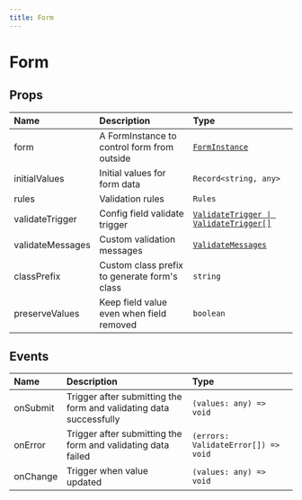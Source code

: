 ```yaml
---
title: Form
---
```


# Form

## Props

| Name             | Description                                  | Type                                                                                   |
| :--------------- | :------------------------------------------- | :------------------------------------------------------------------------------------- |
| form             | A FormInstance to control form from outside  | [`FormInstance`](/api-reference/types/form.html#forminstance)                          |
| initialValues    | Initial values for form data                 | `Record<string, any>`                                                                  |
| rules            | Validation rules                             | `Rules`                                                                                |
| validateTrigger  | Config field validate trigger                | [`ValidateTrigger \| ValidateTrigger[]`](/api-reference/types/validation.html#general) |
| validateMessages | Custom validation messages                   | [`ValidateMessages`](/api-reference/types/validation.html#validatemessages)            |
| classPrefix      | Custom class prefix to generate form's class | `string`                                                                               |
| preserveValues   | Keep field value even when field removed     | `boolean`                                                                              |

## Events

| Name     | Description                                                        | Type                                |
| :------- | :----------------------------------------------------------------- | :---------------------------------- |
| onSubmit | Trigger after submitting the form and validating data successfully | `(values: any) => void`             |
| onError  | Trigger after submitting the form and validating data failed       | `(errors: ValidateError[]) => void` |
| onChange | Trigger when value updated                                         | `(values: any) => void`             |
